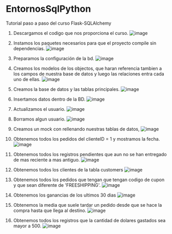 # EntornosSqlPython
Tutorial paso a paso del curso Flask-SQLAlchemy

1. Descargamos el codigo que nos proporciona el curso.
![image](https://user-images.githubusercontent.com/91748786/208308371-f4cbdc13-cbcb-498f-8089-30c057fe1b93.png)

2. Instamos los paquetes necesarios para que el proyecto compile sin dependencias. 
![image](https://user-images.githubusercontent.com/91748786/208308437-b6b1cf99-3d4f-4e6c-9e1f-f3a072f4a1c2.png)

3. Preparamos la configuración de la bd. 
![image](https://user-images.githubusercontent.com/91748786/208308469-8be206f5-50d7-4326-8725-c4c4d717c924.png)

4. Creamos los modelos de los objectos, que haran referencia tambien a los campos de nuestra base de datos y luego las relaciones entra cada uno de ellas. 
![image](https://user-images.githubusercontent.com/91748786/208308604-e6744a0d-9be4-4db1-86b2-e2e856d947b5.png)

5. Creamos la base de datos y las tablas principales.
![image](https://user-images.githubusercontent.com/91748786/208308829-7d11e926-5b05-4da9-bb04-cc48d0150a9d.png)

6. Insertamos datos dentro de la BD.
![image](https://user-images.githubusercontent.com/91748786/208308927-695d86e2-26ef-47f4-88d7-bacad72562b3.png)

7. Actualizamos el usuario.
![image](https://user-images.githubusercontent.com/91748786/208309001-a2ea8067-a217-48c0-98c7-4cd62b26dd8d.png)

8. Borramos algun usuario.
![image](https://user-images.githubusercontent.com/91748786/208309092-c611d0bf-bc20-4329-b016-cc4dbbc63626.png)

9. Creamos un mock con rellenando nuestras tablas de datos,
![image](https://user-images.githubusercontent.com/91748786/208309238-b6b19efd-ee75-4793-b113-0fe09cfbf1d1.png)

10. Obtenemos todos los pedidos del clienteID = 1 y mostramos la fecha. 
![image](https://user-images.githubusercontent.com/91748786/208309390-91284426-f550-42ca-8ea3-1e5e15402a81.png)

11. Obtenemos todos los registros pendientes que aun no se han entregado de mas reciente a mas antiguo.
![image](https://user-images.githubusercontent.com/91748786/208309469-917f9228-14ca-4918-80fc-2c3cf9a51f28.png)

12. Obtenemos todos los clientes de la tabla customers
![image](https://user-images.githubusercontent.com/91748786/208309509-7d090358-7f5d-406d-b6c2-6a9b7070fe0c.png)

13. Obtenemos todos los pedidos que tengan que tengan codigo de cupon y que sean diferente de 'FREESHIPPING'.
![image](https://user-images.githubusercontent.com/91748786/208309655-84a2d2b1-0ec0-41e2-af3e-66dca34ca21a.png)

14. Obtenemos los ganancias de los ultimos 30 dias
![image](https://user-images.githubusercontent.com/91748786/208309981-90a0f0a9-2795-4b2f-937e-ada7582359a6.png)

15. Obtenemos la media que suele tardar  un pedido desde que se hace la compra hasta que llega al destino. 
![image](https://user-images.githubusercontent.com/91748786/208310175-273e1da7-7a4e-4e2c-85e5-a9d43616560c.png)

16. Obtenemos todos los registros que la cantidad de dolares gastados sea mayor a 500. 
![image](https://user-images.githubusercontent.com/91748786/208310299-157409fd-7b7e-4393-bf65-9eba50d6186e.png)



